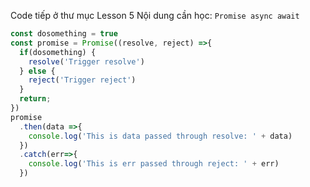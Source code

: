 Code tiếp ở thư mục Lesson 5
Nội dung cần học: `Promise async await`
```javascript
const dosomething = true
const promise = Promise((resolve, reject) =>{
  if(dosomething) {
    resolve('Trigger resolve')
  } else {
    reject('Trigger reject')
  }
  return;
})
promise
  .then(data =>{
    console.log('This is data passed through resolve: ' + data)
  })
  .catch(err=>{
    console.log('This is err passed through reject: ' + err)
  })
```